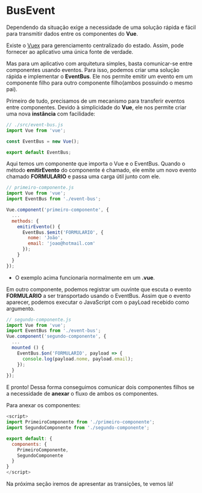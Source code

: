 # BusEvent

Dependendo da situação exige a necessidade de uma solução rápida e fácil para transmitir dados entre os componentes do **Vue**.

Existe o [Vuex](https://vuex.vuejs.org/) para gerenciamento centralizado do estado. Assim, pode fornecer ao aplicativo uma única fonte de verdade.

Mas para um aplicativo com arquitetura simples, basta comunicar-se entre componentes usando eventos. Para isso, podemos criar uma solução rápida e implementar o **EventBus**. Ele nos permite emitir um evento em um componente filho para outro componente filho(ambos possuindo o mesmo pai).

Primeiro de tudo, precisamos de um mecanismo para transferir eventos entre componentes. Devido à simplicidade do **Vue**, ele nos permite criar uma nova **instância** com facilidade:

```js
// ./src/event-bus.js
import Vue from 'vue';

const EventBus = new Vue();

export default EventBus;
```

Aqui temos um componente que importa o Vue e o EventBus. Quando o método **emitirEvento** do componente é chamado, ele emite um novo evento chamado **FORMULARIO** e passa uma carga útil junto com ele.

```js
// primeiro-componente.js
import Vue from 'vue';
import EventBus from './event-bus';

Vue.component('primeiro-componente', {
  ...
  methods: {
    emitirEvento() {
      EventBus.$emit('FORMULARIO', {
        nome: 'João',
        email: 'joao@hotmail.com'
      });
    }
  }
});
```

* O exemplo acima funcionaria normalmente em um **.vue**.

Em outro componente, podemos registrar um ouvinte que escuta o evento **FORMULARIO** a ser transportado usando o EventBus. Assim que o evento aparecer, podemos executar o JavaScript com o payLoad recebido como argumento.

```js
// segundo-componente.js
import Vue from 'vue';
import EventBus from './event-bus';
Vue.component('segundo-componente', {
  ...
  mounted () {
    EventBus.$on('FORMULARIO', payload => {
      console.log(payload.nome, payload.email);
    });
  }
});
```

E pronto! Dessa forma conseguimos comunicar dois componentes filhos se a necessidade de **anexar** o fluxo de ambos os componentes.

Para anexar os componentes:

```js
<script>
import PrimeiroComponente from './primeiro-componente';
import SegundoComponente from './segundo-componente';

export default: {
  components: {
    PrimeiroComponente,
    SegundoComponente
  }
}
</script>
```

Na próxima seção iremos de apresentar as transições, te vemos lá!
